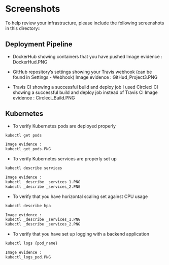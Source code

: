 # Screenshots
To help review your infrastructure, please include the following screenshots in this directory::

## Deployment Pipeline
* DockerHub showing containers that you have pushed
Image evidence : 
DockerHud.PNG

* GitHub repository’s settings showing your Travis webhook (can be found in Settings - Webhook)
Image evidence : 
GitHud_Project3.PNG

* Travis CI showing a successful build and deploy job
I used Circleci CI showing a successful build and deploy job instead of Travis CI 
Image evidence : Circleci_Build.PNG

## Kubernetes
* To verify Kubernetes pods are deployed properly
```bash
kubectl get pods

Image evidence : 
kubectl_get_pods.PNG
```
* To verify Kubernetes services are properly set up
```bash
kubectl describe services

Image evidence : 
kubectl _describe _services_1.PNG
kubectl _describe _services_2.PNG
```
* To verify that you have horizontal scaling set against CPU usage
```bash
kubectl describe hpa

Image evidence :
kubectl _describe _services_1.PNG
kubectl _describe _services_2.PNG
```
* To verify that you have set up logging with a backend application
```bash
kubectl logs {pod_name}

Image evidence : 
kubectl_logs_pod.PNG
```
